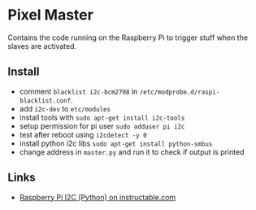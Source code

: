 # Pixel Master

Contains the code running on the Raspberry Pi to trigger stuff when the slaves are activated.

## Install

* comment ``blacklist i2c-bcm2708`` in ``/etc/modprobe.d/raspi-blacklist.conf``.
* add ``i2c-dev`` to ``etc/modules``
* install tools with ``sudo apt-get install i2c-tools``
* setup permission for pi user ``sudo adduser pi i2c``
* test after reboot using ``i2cdetect -y 0``
* install python i2c libs ``sudo apt-get install python-smbus``
* change address in ``master.py`` and run it to check if output is printed

## Links

* [Raspberry Pi I2C (Python) on instructable.com](http://www.instructables.com/id/Raspberry-Pi-I2C-Python/?ALLSTEPS])
